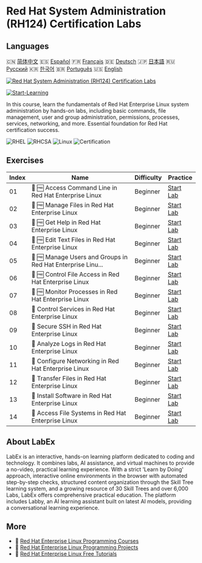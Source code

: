 # Red Hat System Administration (RH124) Certification Labs

## Languages

🇨🇳 [简体中文](README_zh.md) 🇪🇸 [Español](README_es.md) 🇫🇷 [Français](README_fr.md) 🇩🇪 [Deutsch](README_de.md) 🇯🇵 [日本語](README_ja.md) 🇷🇺 [Русский](README_ru.md) 🇰🇷 [한국어](README_ko.md) 🇧🇷 [Português](README_pt.md) 🇺🇸 [English](README.md) 

[![Red Hat System Administration (RH124) Certification Labs](https://cover-creator.labex.io/red-hat-system-administration-rh124-labs.png)](https://labex.io/courses/red-hat-system-administration-rh124-labs)

[![Start-Learning](https://img.shields.io/badge/Start-Learning-whitesmoke?style=for-the-badge)](https://labex.io/courses/red-hat-system-administration-rh124-labs)

In this course, learn the fundamentals of Red Hat Enterprise Linux system administration by hands-on labs, including basic commands, file management, user and group administration, permissions, processes, services, networking, and more. Essential foundation for Red Hat certification success.

![RHEL](https://img.shields.io/badge/RHEL-whitesmoke?style=for-the-badge&logo=rhel)
![RHCSA](https://img.shields.io/badge/RHCSA-whitesmoke?style=for-the-badge&logo=rhcsa)
![Linux](https://img.shields.io/badge/Linux-whitesmoke?style=for-the-badge&logo=linux)
![Certification](https://img.shields.io/badge/Certification-whitesmoke?style=for-the-badge&logo=certification)


## Exercises

|   Index | Name                                                        | Difficulty   | Practice                                                                                                                           |
|---------|-------------------------------------------------------------|--------------|------------------------------------------------------------------------------------------------------------------------------------|
|      01 | 📖 🆓 Access Command Line in Red Hat Enterprise Linux       | Beginner     | <a target='_blank' href='https://labex.io/tutorials/rhel-access-command-line-in-red-hat-enterprise-linux-588454'>Start Lab</a>     |
|      02 | 📖 🆓 Manage Files in Red Hat Enterprise Linux              | Beginner     | <a target='_blank' href='https://labex.io/tutorials/rhel-manage-files-in-red-hat-enterprise-linux-588463'>Start Lab</a>            |
|      03 | 📖 🆓 Get Help in Red Hat Enterprise Linux                  | Beginner     | <a target='_blank' href='https://labex.io/tutorials/rhel-get-help-in-red-hat-enterprise-linux-588461'>Start Lab</a>                |
|      04 | 📖 🆓 Edit Text Files in Red Hat Enterprise Linux           | Beginner     | <a target='_blank' href='https://labex.io/tutorials/rhel-edit-text-files-in-red-hat-enterprise-linux-588460'>Start Lab</a>         |
|      05 | 📖 🆓 Manage Users and Groups in Red Hat Enterprise Linu... | Beginner     | <a target='_blank' href='https://labex.io/tutorials/rhel-manage-users-and-groups-in-red-hat-enterprise-linux-588464'>Start Lab</a> |
|      06 | 📖 🆓 Control File Access in Red Hat Enterprise Linux       | Beginner     | <a target='_blank' href='https://labex.io/tutorials/rhel-control-file-access-in-red-hat-enterprise-linux-588458'>Start Lab</a>     |
|      07 | 📖 🆓 Monitor Processes in Red Hat Enterprise Linux         | Beginner     | <a target='_blank' href='https://labex.io/tutorials/rhel-monitor-processes-in-red-hat-enterprise-linux-588465'>Start Lab</a>       |
|      08 | 📖  Control Services in Red Hat Enterprise Linux            | Beginner     | <a target='_blank' href='https://labex.io/tutorials/rhel-control-services-in-red-hat-enterprise-linux-588459'>Start Lab</a>        |
|      09 | 📖  Secure SSH in Red Hat Enterprise Linux                  | Beginner     | <a target='_blank' href='https://labex.io/tutorials/rhel-secure-ssh-in-red-hat-enterprise-linux-588466'>Start Lab</a>              |
|      10 | 📖  Analyze Logs in Red Hat Enterprise Linux                | Beginner     | <a target='_blank' href='https://labex.io/tutorials/rhel-analyze-logs-in-red-hat-enterprise-linux-588456'>Start Lab</a>            |
|      11 | 📖  Configure Networking in Red Hat Enterprise Linux        | Beginner     | <a target='_blank' href='https://labex.io/tutorials/rhel-configure-networking-in-red-hat-enterprise-linux-588457'>Start Lab</a>    |
|      12 | 📖  Transfer Files in Red Hat Enterprise Linux              | Beginner     | <a target='_blank' href='https://labex.io/tutorials/rhel-transfer-files-in-red-hat-enterprise-linux-588467'>Start Lab</a>          |
|      13 | 📖  Install Software in Red Hat Enterprise Linux            | Beginner     | <a target='_blank' href='https://labex.io/tutorials/rhel-install-software-in-red-hat-enterprise-linux-588462'>Start Lab</a>        |
|      14 | 📖  Access File Systems in Red Hat Enterprise Linux         | Beginner     | <a target='_blank' href='https://labex.io/tutorials/rhel-access-file-systems-in-red-hat-enterprise-linux-588455'>Start Lab</a>     |

## About LabEx

LabEx is an interactive, hands-on learning platform dedicated to coding and technology. It combines labs, AI assistance, and virtual machines to provide a no-video, practical learning experience. With a strict 'Learn by Doing' approach, interactive online environments in the browser with automated step-by-step checks, structured content organization through the Skill Tree learning system, and a growing resource of 30 Skill Trees and over 6,000 Labs, LabEx offers comprehensive practical education. The platform includes Labby, an AI learning assistant built on latest AI models, providing a conversational learning experience.

## More

- 🔗 [Red Hat Enterprise Linux Programming Courses](https://github.com/labex-labs/awesome-programming-courses)
- 🔗 [Red Hat Enterprise Linux Programming Projects](https://github.com/labex-labs/awesome-programming-projects)
- 🔗 [Red Hat Enterprise Linux Free Tutorials](https://github.com/labex-labs/rhel-free-tutorials)


